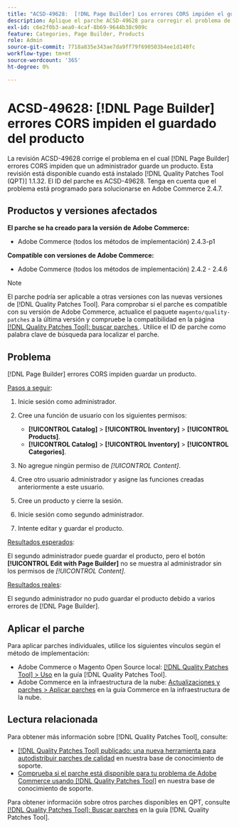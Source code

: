 ```yaml
---
title: "ACSD-49628:  [!DNL Page Builder] Los errores CORS impiden el guardado del producto"
description: Aplique el parche ACSD-49628 para corregir el problema de Adobe Commerce donde los errores  [!DNL Page Builder] CORS impiden el guardado del producto.
exl-id: c6e2f0b3-aea0-4caf-8b69-9644b38c909c
feature: Categories, Page Builder, Products
role: Admin
source-git-commit: 7718a835e343ae7da9ff79f690503b4ee1d140fc
workflow-type: tm+mt
source-wordcount: '365'
ht-degree: 0%

---
```


# ACSD-49628: [!DNL Page Builder] errores CORS impiden el guardado del producto

La revisión ACSD-49628 corrige el problema en el cual [!DNL Page Builder] errores CORS impiden que un administrador guarde un producto. Esta revisión está disponible cuando está instalado [!DNL Quality Patches Tool (QPT)] 1.1.32. El ID del parche es ACSD-49628. Tenga en cuenta que el problema está programado para solucionarse en Adobe Commerce 2.4.7.

## Productos y versiones afectados

**El parche se ha creado para la versión de Adobe Commerce:**

* Adobe Commerce (todos los métodos de implementación) 2.4.3-p1

**Compatible con versiones de Adobe Commerce:**

* Adobe Commerce (todos los métodos de implementación) 2.4.2 - 2.4.6

>[!NOTE]
>
>El parche podría ser aplicable a otras versiones con las nuevas versiones de [!DNL Quality Patches Tool]. Para comprobar si el parche es compatible con su versión de Adobe Commerce, actualice el paquete `magento/quality-patches` a la última versión y compruebe la compatibilidad en la página [[!DNL Quality Patches Tool]: buscar parches ](https://experienceleague.adobe.com/tools/commerce-quality-patches/index.html). Utilice el ID de parche como palabra clave de búsqueda para localizar el parche.

## Problema

[!DNL Page Builder] errores CORS impiden guardar un producto.

<u>Pasos a seguir</u>:

1. Inicie sesión como administrador.
1. Cree una función de usuario con los siguientes permisos:

   * **[!UICONTROL Catalog]** > **[!UICONTROL Inventory]** > **[!UICONTROL Products]**.
   * **[!UICONTROL Catalog]** > **[!UICONTROL Inventory]** > **[!UICONTROL Categories]**.

1. No agregue ningún permiso de *[!UICONTROL Content]*.
1. Cree otro usuario administrador y asigne las funciones creadas anteriormente a este usuario.
1. Cree un producto y cierre la sesión.
1. Inicie sesión como segundo administrador.
1. Intente editar y guardar el producto.

<u>Resultados esperados</u>:

El segundo administrador puede guardar el producto, pero el botón **[!UICONTROL Edit with Page Builder]** no se muestra al administrador sin los permisos de *[!UICONTROL Content]*.

<u>Resultados reales</u>:

El segundo administrador no pudo guardar el producto debido a varios errores de [!DNL Page Builder].

## Aplicar el parche

Para aplicar parches individuales, utilice los siguientes vínculos según el método de implementación:

* Adobe Commerce o Magento Open Source local: [[!DNL Quality Patches Tool] > Uso](https://experienceleague.adobe.com/docs/commerce-operations/tools/quality-patches-tool/usage.html) en la guía [!DNL Quality Patches Tool].
* Adobe Commerce en la infraestructura de la nube: [Actualizaciones y parches > Aplicar parches](https://experienceleague.adobe.com/docs/commerce-cloud-service/user-guide/develop/upgrade/apply-patches.html) en la guía Commerce en la infraestructura de la nube.

## Lectura relacionada

Para obtener más información sobre [!DNL Quality Patches Tool], consulte:

* [[!DNL Quality Patches Tool] publicado: una nueva herramienta para autodistribuir parches de calidad](/help/announcements/adobe-commerce-announcements/magento-quality-patches-released-new-tool-to-self-serve-quality-patches.md) en nuestra base de conocimiento de soporte.
* [Comprueba si el parche está disponible para tu problema de Adobe Commerce usando [!DNL Quality Patches Tool]](/help/support-tools/patches-available-in-qpt-tool/check-patch-for-magento-issue-with-magento-quality-patches.md) en nuestra base de conocimiento de soporte.

Para obtener información sobre otros parches disponibles en QPT, consulte [[!DNL Quality Patches Tool]: Buscar parches](https://experienceleague.adobe.com/tools/commerce-quality-patches/index.html) en la guía [!DNL Quality Patches Tool].
